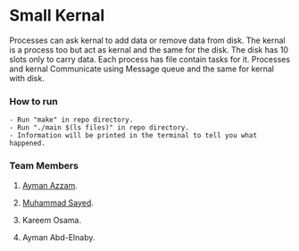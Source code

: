 # Small Kernal

Processes can ask kernal to add data or remove data from disk. The kernal is a process too but act as kernal and the same for the disk. The disk has 10 slots only to carry data. Each process has file contain tasks for it. Processes and kernal Communicate using Message queue and the same for kernal with disk.

### How to run
	- Run "make" in repo directory.
	- Run "./main $(ls files)" in repo directory.
	- Information will be printed in the terminal to tell you what happened.

### Team Members
1. [Ayman Azzam](https://github.com/AymanAzzam).

2. [Muhammad Sayed](https://github.com/muhammad-sayed-mahdy).

3. Kareem Osama.

4. Ayman Abd-Elnaby.
